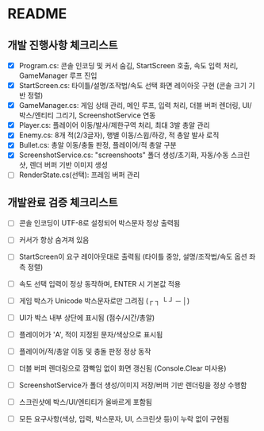 # README

## 개발 진행사항 체크리스트
- [x] Program.cs: 콘솔 인코딩 및 커서 숨김, StartScreen 호출, 속도 입력 처리, GameManager 루프 진입
- [x] StartScreen.cs: 타이틀/설명/조작법/속도 선택 화면 레이아웃 구현 (콘솔 크기 기반 정렬)
- [x] GameManager.cs: 게임 상태 관리, 메인 루프, 입력 처리, 더블 버퍼 렌더링, UI/박스/엔티티 그리기, ScreenshotService 연동
- [x] Player.cs: 플레이어 이동/발사/제한구역 처리, 최대 3발 총알 관리
- [x] Enemy.cs: 8개 적(2/3글자), 행별 이동/스윕/하강, 적 총알 발사 로직
- [x] Bullet.cs: 총알 이동/충돌 판정, 플레이어/적 총알 구분
- [x] ScreenshotService.cs: "screenshoots" 폴더 생성/초기화, 자동/수동 스크린샷, 렌더 버퍼 기반 이미지 생성
- [ ] RenderState.cs(선택): 프레임 버퍼 관리

## 개발완료 검증 체크리스트
- [ ] 콘솔 인코딩이 UTF-8로 설정되어 박스문자 정상 출력됨
- [ ] 커서가 항상 숨겨져 있음
- [ ] StartScreen이 요구 레이아웃대로 출력됨 (타이틀 중앙, 설명/조작법/속도 옵션 좌측 정렬)
- [ ] 속도 선택 입력이 정상 동작하며, ENTER 시 기본값 적용
- [ ] 게임 박스가 Unicode 박스문자로만 그려짐 (┌ ┐ └ ┘ ─ │)
- [ ] UI가 박스 내부 상단에 표시됨 (점수/시간/총알)
- [ ] 플레이어가 'A', 적이 지정된 문자/색상으로 표시됨
- [ ] 플레이어/적/총알 이동 및 충돌 판정 정상 동작
- [ ] 더블 버퍼 렌더링으로 깜빡임 없이 화면 갱신됨 (Console.Clear 미사용)
- [ ] ScreenshotService가 폴더 생성/이미지 저장/버퍼 기반 렌더링을 정상 수행함
- [ ] 스크린샷에 박스/UI/엔티티가 올바르게 포함됨
- [ ] 모든 요구사항(색상, 입력, 박스문자, UI, 스크린샷 등)이 누락 없이 구현됨


